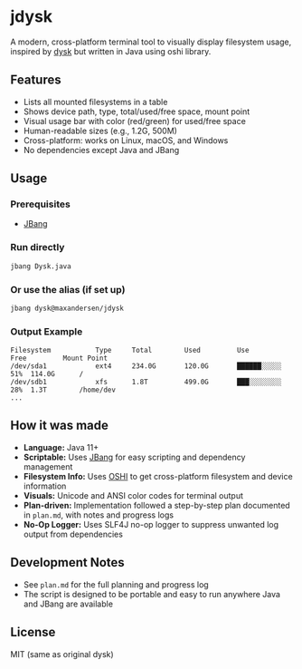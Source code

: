 # jdysk

A modern, cross-platform terminal tool to visually display filesystem usage, inspired by [dysk](https://github.com/Canop/dysk) but written in Java using oshi library.

## Features
- Lists all mounted filesystems in a table
- Shows device path, type, total/used/free space, mount point
- Visual usage bar with color (red/green) for used/free space
- Human-readable sizes (e.g., 1.2G, 500M)
- Cross-platform: works on Linux, macOS, and Windows
- No dependencies except Java and JBang

## Usage

### Prerequisites
- [JBang](https://www.jbang.dev/)

### Run directly
```sh
jbang Dysk.java
```

### Or use the alias (if set up)
```sh
jbang dysk@maxandersen/jdysk
```

### Output Example
```
Filesystem           Type     Total        Used         Use               Free         Mount Point         
/dev/sda1            ext4     234.0G       120.0G       ██████░░░░░  51%  114.0G      /                   
/dev/sdb1            xfs      1.8T         499.0G       ███░░░░░░░░  28%  1.3T        /home/dev           
...
```

## How it was made
- **Language:** Java 11+
- **Scriptable:** Uses [JBang](https://www.jbang.dev/) for easy scripting and dependency management
- **Filesystem Info:** Uses [OSHI](https://github.com/oshi/oshi) to get cross-platform filesystem and device information
- **Visuals:** Unicode and ANSI color codes for terminal output
- **Plan-driven:** Implementation followed a step-by-step plan documented in `plan.md`, with notes and progress logs
- **No-Op Logger:** Uses SLF4J no-op logger to suppress unwanted log output from dependencies

## Development Notes
- See `plan.md` for the full planning and progress log
- The script is designed to be portable and easy to run anywhere Java and JBang are available

## License
MIT (same as original dysk) 